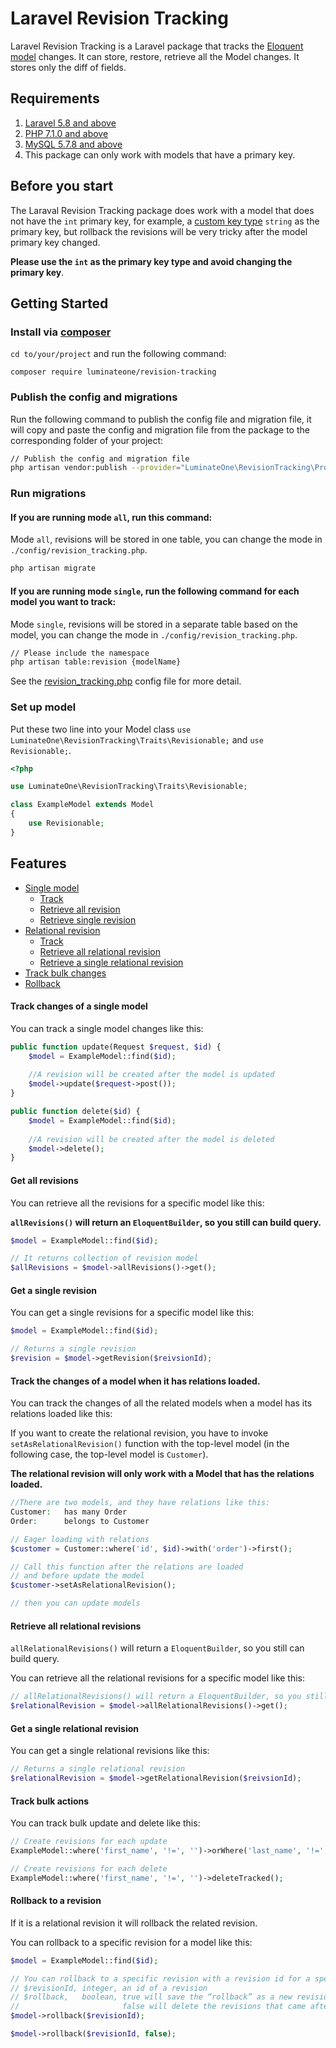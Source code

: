 # Laravel Revision Tracking
Laravel Revision Tracking is a Laravel package that tracks the [Eloquent model](https://laravel.com/docs/6.x/eloquent) 
changes. It can store, restore, retrieve all the Model changes. It stores only the diff of fields.

## Requirements
1. [Laravel 5.8 and above](https://laravel.com/docs/5.8/releases)
2. [PHP 7.1.0 and above](https://www.php.net/releases/7_1_0.php)
3. [MySQL 5.7.8 and above](https://dev.mysql.com/doc/relnotes/mysql/5.7/en/news-5-7-8.html)
4. This package can only work with models that have a primary key.

## Before you start
The Laraval Revision Tracking package does work with a model that does not have the `int` primary key, for example, 
a [custom key type](https://laravel.com/docs/5.8/eloquent#eloquent-model-conventions) `string` as the primary key, 
but rollback the revisions will be very tricky after the model primary key changed. 

**Please use the `int` as the primary key type and avoid changing the primary key**.

## Getting Started
### Install via [composer](https://getcomposer.org/doc/00-intro.md)
`cd to/your/project` and run the following command:
```
composer require luminateone/revision-tracking
```

### Publish the config and migrations
Run the following command to publish the config file and migration file, 
it will copy and paste the config and migration file from the package 
to the corresponding folder of your project:
```bash
// Publish the config and migration file
php artisan vendor:publish --provider="LuminateOne\RevisionTracking\Providers\RevisionServiceProvider"
```

### Run migrations

#### If you are running mode `all`, run this command:
Mode `all`, revisions will be stored in one table, you can change the mode in `./config/revision_tracking.php`.
```bash
php artisan migrate
```

#### If you are running mode `single`, run the following command for each model you want to track:
Mode `single`, revisions will be stored in a separate table based on the model, 
you can change the mode in `./config/revision_tracking.php`.
```bash
// Please include the namespace
php artisan table:revision {modelName}
```
See the [revision_tracking.php](config/config.php) config file for more detail.

### Set up model
Put these two line into your Model class `use LuminateOne\RevisionTracking\Traits\Revisionable;` and `use Revisionable;`.

```php
<?php

use LuminateOne\RevisionTracking\Traits\Revisionable;

class ExampleModel extends Model
{
    use Revisionable;
}
```

## Features
- [Single model](#markdown-header-track-changes-of-a-single-model)
    - [Track](#markdown-header-track-changes-of-a-single-model)
    - [Retrieve all revision](#markdown-header-get-all-revisions)
    - [Retrieve single revision](#markdown-header-get-a-single-revision)
- [Relational revision](#markdown-header-track-the-changes-of-a-model-when-it-has-relations-loaded)
    - [Track](#markdown-header-track-the-changes-of-a-model-when-it-has-relations-loaded)
    - [Retrieve all relational revision](#markdown-header-retrieve-all-relational-revisions)
    - [Retrieve a single relational revision](#markdown-header-get-a-single-relational-revision)
- [Track bulk changes](#markdown-header-track-bulk-actions)
- [Rollback](#markdown-header-rollback-to-a-revision)

#### Track changes of a single model
You can track a single model changes like this:
```php
public function update(Request $request, $id) {
    $model = ExampleModel::find($id);
    
    //A revision will be created after the model is updated
    $model->update($request->post());
}

public function delete($id) {
    $model = ExampleModel::find($id); 
      
    //A revision will be created after the model is deleted
    $model->delete();
}
```

#### Get all revisions
You can retrieve all the revisions for a specific model like this:

**`allRevisions()` will return an `EloquentBuilder`, so you still can build query.**
```php
$model = ExampleModel::find($id);

// It returns collection of revision model
$allRevisions = $model->allRevisions()->get();
```

#### Get a single revision
You can get a single revisions for a specific model like this:
```php
$model = ExampleModel::find($id);

// Returns a single revision
$revision = $model->getRevision($reivsionId);
```

#### Track the changes of a model when it has relations loaded.
You can track the changes of all the related models when a model has its relations loaded like this:

If you want to create the relational revision, you have to invoke `setAsRelationalRevision()` function
with the top-level model (in the following case, the top-level model is `Customer`).

**The relational revision will only work with a Model that has the relations loaded.** 
```php
//There are two models, and they have relations like this:
Customer:   has many Order
Order:      belongs to Customer

// Eager loading with relations
$customer = Customer::where('id', $id)->with('order')->first();

// Call this function after the relations are loaded
// and before update the model
$customer->setAsRelationalRevision();

// then you can update models
```

#### Retrieve all relational revisions
`allRelationalRevisions()` will return a `EloquentBuilder`, so you still can build query.

You can retrieve all the relational revisions for a specific model like this:
```php
// allRelationalRevisions() will return a EloquentBuilder, so you still can build query.
$relationalRevision = $model->allRelationalRevisions()->get();
```
#### Get a single relational revision
You can get a single relational revisions like this:
```php
// Returns a single relational revision
$relationalRevision = $model->getRelationalRevision($reivsionId);
```

#### Track bulk actions
You can track bulk update and delete like this:
```php
// Create revisions for each update
ExampleModel::where('first_name', '!=', '')->orWhere('last_name', '!=', '')->updateTracked(['first_name' => 'some first name']);

// Create revisions for each delete
ExampleModel::where('first_name', '!=', '')->deleteTracked();
```

#### Rollback to a revision
If it is a relational revision it will rollback the related revision.

You can rollback to a specific revision for a model like this:
```php
$model = ExampleModel::find($id);

// You can rollback to a specific revision with a revision id for a specific model
// $revisionId, integer, an id of a revision
// $rollback,   boolean, true will save the “rollback” as a new revision of the model
//                       false will delete the revisions that came after that revision
$model->rollback($revisionId);

$model->rollback($revisionId, false);
```